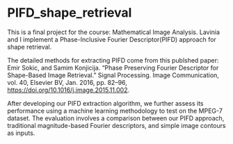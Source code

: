 # PIFD_shape_retrieval
This is a final project for the course: Mathematical Image Analysis. Lavinia and I implement a Phase-Inclusive Fourier Descriptor(PIFD) approach for shape retrieval.

The detailed methods for extracting PIFD come from this publshed paper: Emir Sokic, and Samim Konjicija. “Phase Preserving Fourier Descriptor for Shape-Based Image Retrieval.” Signal Processing. Image Communication, vol. 40, Elsevier BV, Jan. 2016, pp. 82–96, https://doi.org/10.1016/j.image.2015.11.002.

After developing our PIFD extraction algorithm, we further assess its performance using a machine learning methodology to test on the MPEG-7 dataset. The evaluation involves a comparison between our PIFD approach, traditional magnitude-based Fourier descriptors, and simple image contours as inputs.

‌


